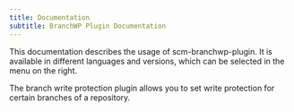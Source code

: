 ```yaml
---
title: Documentation
subtitle: BranchWP Plugin Documentation
---
```

This documentation describes the usage of scm-branchwp-plugin. It is available in different languages and versions, which can be selected in the menu on the right.

The branch write protection plugin allows you to set write protection for certain branches of a repository.
